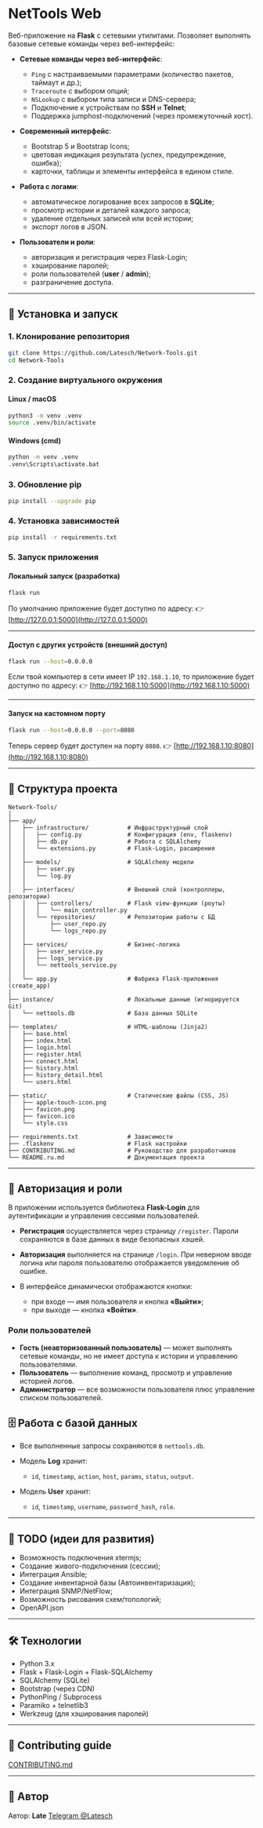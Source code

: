 # NetTools Web

Веб-приложение на **Flask** с сетевыми утилитами.
Позволяет выполнять базовые сетевые команды через веб-интерфейс:

* **Сетевые команды через веб-интерфейс**:

  * `Ping` с настраиваемыми параметрами (количество пакетов, таймаут и др.);
  * `Traceroute` с выбором опций;
  * `NSLookup` с выбором типа записи и DNS-сервера;
  * Подключение к устройствам по **SSH** и **Telnet**;
  * Поддержка jumphost-подключений (через промежуточный хост).

* **Современный интерфейс**:

  * Bootstrap 5 и Bootstrap Icons;
  * цветовая индикация результата (успех, предупреждение, ошибка);
  * карточки, таблицы и элементы интерфейса в едином стиле.

* **Работа с логами**:

  * автоматическое логирование всех запросов в **SQLite**;
  * просмотр истории и деталей каждого запроса;
  * удаление отдельных записей или всей истории;
  * экспорт логов в JSON.

* **Пользователи и роли**:

  * авторизация и регистрация через Flask-Login;
  * хэширование паролей;
  * роли пользователей (**user** / **admin**);
  * разграничение доступа.

---

## 🚀 Установка и запуск

### 1. Клонирование репозитория

```bash
git clone https://github.com/Latesch/Network-Tools.git
cd Network-Tools
```

### 2. Создание виртуального окружения

#### Linux / macOS

```bash
python3 -m venv .venv
source .venv/bin/activate
```

#### Windows (cmd)

```cmd
python -m venv .venv
.venv\Scripts\activate.bat
```

### 3. Обновление pip

```bash
pip install --upgrade pip
```

### 4. Установка зависимостей

```bash
pip install -r requirements.txt
```

### 5. Запуск приложения

#### Локальный запуск (разработка)

```bash
flask run
```

По умолчанию приложение будет доступно по адресу:
👉 [http://127.0.0.1:5000](http://127.0.0.1:5000)

---

#### Доступ с других устройств (внешний доступ)

```bash
flask run --host=0.0.0.0
```

Если твой компьютер в сети имеет IP `192.168.1.10`, то приложение будет доступно по адресу:
👉 [http://192.168.1.10:5000](http://192.168.1.10:5000)

---

#### Запуск на кастомном порту

```bash
flask run --host=0.0.0.0 --port=8080
```

Теперь сервер будет доступен на порту `8080`.
👉 [http://192.168.1.10:8080](http://192.168.1.10:8080)

---

## 📂 Структура проекта

```text
Network-Tools/
│
├── app/
│   ├── infrastructure/           # Инфраструктурный слой
│   │   ├── config.py             # Конфигурация (env, flaskenv)
│   │   ├── db.py                 # Работа с SQLAlchemy
│   │   └── extensions.py         # Flask-Login, расширения
│   │
│   ├── models/                   # SQLAlchemy модели
│   │   ├── user.py
│   │   └── log.py
│   │
│   ├── interfaces/               # Внешний слой (контроллеры, репозитории)
│   │   ├── controllers/          # Flask view-функции (роуты)
│   │   │   └── main_controller.py
│   │   └── repositories/         # Репозитории работы с БД
│   │       ├── user_repo.py
│   │       └── logs_repo.py
│   │
│   ├── services/                 # Бизнес-логика
│   │   ├── user_service.py
│   │   ├── logs_service.py
│   │   └── nettools_service.py
│   │
│   └── app.py                    # Фабрика Flask-приложения (create_app)
│
├── instance/                     # Локальные данные (игнорируется Git)
│   └── nettools.db               # База данных SQLite
│
├── templates/                    # HTML-шаблоны (Jinja2)
│   ├── base.html
│   ├── index.html
│   ├── login.html
│   ├── register.html
│   ├── connect.html
│   ├── history.html
│   ├── history_detail.html
│   └── users.html
│
├── static/                       # Статические файлы (CSS, JS)
│   ├── apple-touch-icon.png
│   ├── favicon.png
│   ├── favicon.ico
│   └── style.css
│
├── requirements.txt              # Зависимости
├── .flaskenv                     # Flask настройки
├── CONTRIBUTING.md               # Руководство для разработчиков
└── README.ru.md                  # Документация проекта
```

---

## 🔑 Авторизация и роли

В приложении используется библиотека **Flask-Login** для аутентификации и управления сессиями пользователей.

* **Регистрация** осуществляется через страницу `/register`.
  Пароли сохраняются в базе данных в виде безопасных хэшей.

* **Авторизация** выполняется на странице `/login`.
  При неверном вводе логина или пароля пользователю отображается уведомление об ошибке.

* В интерфейсе динамически отображаются кнопки:

  * при входе — имя пользователя и кнопка **«Выйти»**;
  * при выходе — кнопка **«Войти»**.

### Роли пользователей

* **Гость (неавторизованный пользователь)** — может выполнять сетевые команды, но не имеет доступа к истории и управлению пользователями.
* **Пользователь** — выполнение команд, просмотр и управление историей логов.
* **Администратор** — все возможности пользователя плюс управление списком пользователей.

## 🗄 Работа с базой данных

* Все выполненные запросы сохраняются в `nettools.db`.
* Модель **Log** хранит:

  * `id`, `timestamp`, `action`, `host`, `params`, `status`, `output`.
* Модель **User** хранит:

  * `id`, `timestamp`, `username`, `password_hash`, `role`.

---

## 📌 TODO (идеи для развития)

* Возможность подключения xtermjs;
* Создание живого-подключения (сессии);
* Интеграция Ansible;
* Создание инвентарной базы (Автоинвентаризация);
* Интеграция SNMP/NetFlow;
* Возможность рисования схем/топологий;
* OpenAPI.json

---

## 🛠 Технологии

* Python 3.x
* Flask + Flask-Login + Flask-SQLAlchemy
* SQLAlchemy (SQLite)
* Bootstrap (через CDN)
* PythonPing / Subprocess
* Paramiko + telnetlib3
* Werkzeug (для хэширования паролей)

---

## 🤝 Contributing guide

[CONTRIBUTING.md](CONTRIBUTING.md)

---

## 👤 Автор

Автор: **Late**
[Telegram @Latesch](https://t.me/Latesch)
